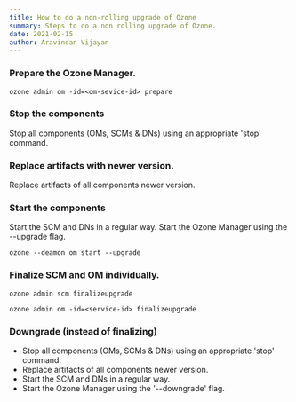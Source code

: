 ```yaml
---
title: How to do a non-rolling upgrade of Ozone 
summary: Steps to do a non rolling upgrade of Ozone.
date: 2021-02-15
author: Aravindan Vijayan 
---
```

<!--
  Licensed under the Apache License, Version 2.0 (the "License");
  you may not use this file except in compliance with the License.
  You may obtain a copy of the License at

   http://www.apache.org/licenses/LICENSE-2.0

  Unless required by applicable law or agreed to in writing, software
  distributed under the License is distributed on an "AS IS" BASIS,
  WITHOUT WARRANTIES OR CONDITIONS OF ANY KIND, either express or implied.
  See the License for the specific language governing permissions and
  limitations under the License. See accompanying LICENSE file.
-->

### Prepare the Ozone Manager.
 
    ozone admin om -id=<om-sevice-id> prepare

### Stop the components
Stop all components (OMs, SCMs & DNs) using an appropriate 'stop' command.

### Replace artifacts with newer version.
Replace artifacts of all components newer version.

### Start the components
Start the SCM and DNs in a regular way.
Start the Ozone Manager using the --upgrade flag.
 
    ozone --deamon om start --upgrade

### Finalize SCM and OM individually.
 
    ozone admin scm finalizeupgrade

    ozone admin om -id=<service-id> finalizeupgrade

### Downgrade (instead of finalizing)
 - Stop all components (OMs, SCMs & DNs) using an appropriate 'stop' command.
 - Replace artifacts of all components newer version.
 - Start the SCM and DNs in a regular way.
 - Start the Ozone Manager using the '--downgrade' flag.

 